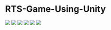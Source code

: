 # RTS-Game-Using-Unity

![](https://img.shields.io/github/last-commit/HerndonE/RTS-Game-Using-Unity)
![](https://img.shields.io/github/repo-size/HerndonE/RTS-Game-Using-Unity)
![](https://img.shields.io/github/contributors/HerndonE/RTS-Game-Using-Unity)
![](https://img.shields.io/github/languages/top/HerndonE/RTS-Game-Using-Unity) 
![](https://img.shields.io/github/stars/HerndonE/RTS-Game-Using-Unity?style=social)
![](https://img.shields.io/github/forks/HerndonE/RTS-Game-Using-Unity?style=social)
